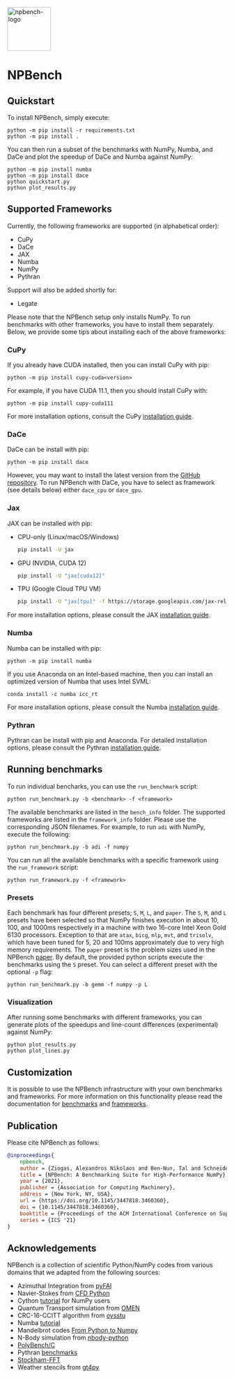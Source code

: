 <img src="npbench.svg" alt="npbench-logo" width="100"/>
<h1>NPBench</h1>

## Quickstart

To install NPBench, simply execute:
```
python -m pip install -r requirements.txt
python -m pip install .
```
You can then run a subset of the benchmarks with NumPy, Numba, and DaCe and plot
the speedup of DaCe and Numba against NumPy:
```
python -m pip install numba
python -m pip install dace
python quickstart.py
python plot_results.py
```

## Supported Frameworks

Currently, the following frameworks are supported (in alphabetical order):
- CuPy
- DaCe
- JAX
- Numba
- NumPy
- Pythran

Support will also be added shortly for:
- Legate

Please note that the NPBench setup only installs NumPy.
To run benchmarks with other frameworks, you have to install them separately.
Below, we provide some tips about installing each of the above frameworks:

### CuPy

If you already have CUDA installed, then you can install CuPy with pip:
```
python -m pip install cupy-cuda<version>
```
For example, if you have CUDA 11.1, then you should install CuPy with:
```
python -m pip install cupy-cuda111
```
For more installation options, consult the CuPy [installation guide](https://docs.cupy.dev/en/stable/install.html#install-cupy).

### DaCe

DaCe can be install with pip:
```
python -m pip install dace
```
However, you may want to install the latest version from the [GitHub repository](https://github.com/spcl/dace).
To run NPBench with DaCe, you have to select as framework (see details below)
either `dace_cpu` or `dace_gpu`.

### Jax

JAX can be installed with pip:
- CPU-only (Linux/macOS/Windows)
    ```sh
    pip install -U jax
    ```
- GPU (NVIDIA, CUDA 12)
    ```sh
    pip install -U "jax[cuda12]"
    ```
- TPU (Google Cloud TPU VM)
  ```sh
  pip install -U "jax[tpu]" -f https://storage.googleapis.com/jax-releases/libtpu_releases.html
  ```
For more installation options, please consult the JAX [installation guide](https://jax.readthedocs.io/en/latest/installation.html#installation).


### Numba

Numba can be installed with pip:
```
python -m pip install numba
```
If you use Anaconda on an Intel-based machine, then you can install an optimized version of Numba that uses Intel SVML:
```
conda install -c numba icc_rt
```
For more installation options, please consult the Numba [installation guide](https://numba.readthedocs.io/en/stable/user/installing.html).

### Pythran

Pythran can be install with pip and Anaconda. For detailed installation options, please consult the Pythran [installation guide](https://pythran.readthedocs.io/en/latest/).


## Running benchmarks

To run individual bencharks, you can use the `run_benchmark` script:
```
python run_benchmark.py -b <benchmark> -f <framework>
```
The available benchmarks are listed in the `bench_info` folder.
The supported frameworks are listed in the `framework_info` folder.
Please use the corresponding JSON filenames.
For example, to run `adi` with NumPy, execute the following:
```
python run_benchmark.py -b adi -f numpy
```
You can run all the available benchmarks with a specific framework using the `run_framework` script:
```
python run_framework.py -f <framework>
```

### Presets

Each benchmark has four different presets; `S`, `M`, `L`, and `paper`.
The `S`, `M`, and `L` presets have been selected so that NumPy finishes execution
in about 10, 100, and 1000ms respectively in a machine with two 16-core Intel Xeon
Gold 6130 processors.
Exception to that are `atax`, `bicg`, `mlp`, `mvt`, and `trisolv`, which have been
tuned for 5, 20 and 100ms approximately due to very high memory requirements.
The `paper` preset is the problem sizes used in the NPBench [paper](http://spcl.inf.ethz.ch/Publications/index.php?pub=412).
By default, the provided python scripts execute the benchmarks using the `S` preset.
You can select a different preset with the optional `-p` flag:
```
python run_benchmark.py -b gemm -f numpy -p L
```

### Visualization

After running some benchmarks with different frameworks, you can generate plots
of the speedups and line-count differences (experimental) against NumPy:
```
python plot_results.py
python plot_lines.py
```

## Customization

It is possible to use the NPBench infrastructure with your own benchmarks and frameworks.
For more information on this functionality please read the documentation for [benchmarks](benchmarks.md) and [frameworks](frameworks.md).

## Publication

Please cite NPBench as follows:

```bibtex
@inproceedings{
    npbench,
    author = {Ziogas, Alexandros Nikolaos and Ben-Nun, Tal and Schneider, Timo and Hoefler, Torsten},
    title = {NPBench: A Benchmarking Suite for High-Performance NumPy},
    year = {2021},
    publisher = {Association for Computing Machinery},
    address = {New York, NY, USA},
    url = {https://doi.org/10.1145/3447818.3460360},
    doi = {10.1145/3447818.3460360},
    booktitle = {Proceedings of the ACM International Conference on Supercomputing},
    series = {ICS '21}
}
```

## Acknowledgements

NPBench is a collection of scientific Python/NumPy codes from various domains that we adapted from the following sources:
- Azimuthal Integration from [pyFAI](https://github.com/silx-kit/pyFAI)
- Navier-Stokes from  [CFD Python](https://github.com/barbagroup/CFDPython)
- Cython [tutorial](https://cython.readthedocs.io/en/latest/src/userguide/numpy_tutorial.html) for NumPy users
- Quantum Transport simulation from [OMEN](https://nano-tcad.ee.ethz.ch/research/computational-nanoelectronics.html)
- CRC-16-CCITT algorithm from [oysstu](https://gist.github.com/oysstu/68072c44c02879a2abf94ef350d1c7c6)
- Numba [tutorial](https://numba.readthedocs.io/en/stable/user/5minguide.html)
- Mandelbrot codes [From Python to Numpy](https://github.com/rougier/from-python-to-numpy)
- N-Body simulation from [nbody-python](https://github.com/pmocz/nbody-python)
- [PolyBench/C](http://web.cse.ohio-state.edu/~pouchet.2/software/polybench/)
- Pythran [benchmarks](https://github.com/serge-sans-paille/numpy-benchmarks/)
- [Stockham-FFT](http://urn.kb.se/resolve?urn=urn:nbn:se:kth:diva-287731)
- Weather stencils from [gt4py](https://github.com/GridTools/gt4py)




